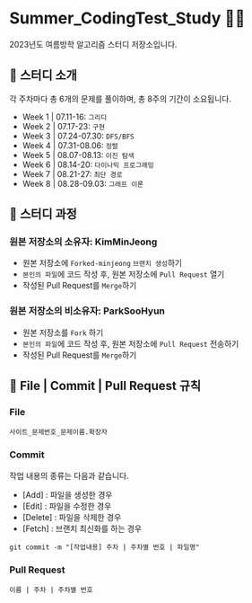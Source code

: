 # Summer_CodingTest_Study 🐬🔥
2023년도 여름방학 알고리즘 스터디 저장소입니다.

## 📌 스터디 소개
각 주차마다 총 6개의 문제를 풀이하며, 총 8주의 기간이 소요됩니다.
- Week 1 | 07.11-16: `그리디`
- Week 2 | 07.17-23: `구현`
- Week 3 | 07.24-07.30: `DFS/BFS`
- Week 4 | 07.31-08.06: `정렬`
- Week 5 | 08.07-08.13: `이진 탐색`
- Week 6 | 08.14-20: `다이나믹 프로그래밍`
- Week 7 | 08.21-27: `최단 경로`
- Week 8 | 08.28-09.03: `그래프 이론`

## 📌 스터디 과정
### 원본 저장소의 소유자: KimMinJeong
- 원본 저장소에 `Forked-minjeong` `브랜치 생성`하기
- `본인의 파일`에 코드 작성 후, 원본 저장소에 `Pull Request` 열기
- 작성된 Pull Request를 `Merge`하기
### 원본 저장소의 비소유자: ParkSooHyun
- 원본 저장소를 `Fork` 하기
- `본인의 파일`에 코드 작성 후, 원본 저장소에 `Pull Request` 전송하기
- 작성된 Pull Request를 `Merge`하기

## 📌 File | Commit | Pull Request 규칙
### File
```
사이트_문제번호_문제이름.확장자
```
### Commit
작업 내용의 종류는 다음과 같습니다.
- [Add] : 파일을 생성한 경우
- [Edit] : 파일을 수정한 경우
- [Delete] : 파일을 삭제한 경우
- [Fetch] : 브랜치 최신화를 하는 경우
```
git commit -m "[작업내용] 주차 | 주차별 번호 | 파일명"
```
### Pull Request
```
이름 | 주차 | 주차별 번호
```
